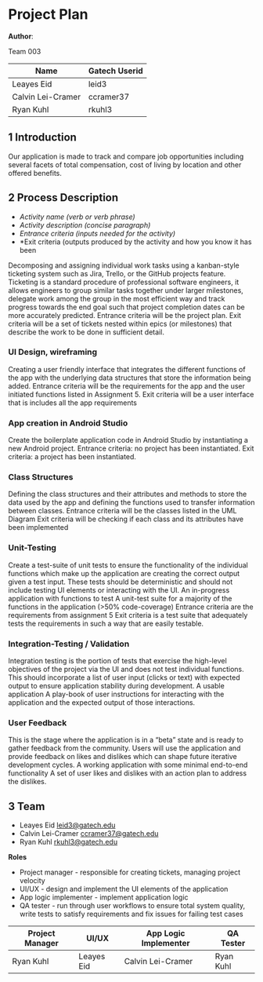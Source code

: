 # Project Plan

**Author**:

Team 003

| Name              | Gatech Userid |
| ----------------- | ------------- |
| Leayes Eid        | leid3         |
| Calvin Lei-Cramer | ccramer37     |
| Ryan Kuhl         | rkuhl3        |

## 1 Introduction

Our application is made to track and compare job opportunities including several facets of total compensation, cost of living by location and other offered benefits.

## 2 Process Description

- *Activity name (verb or verb phrase)*
- *Activity description (concise paragraph)*
- *Entrance criteria (inputs needed for the activity)*
- *Exit criteria (outputs produced by the activity and how you know it has been

Decomposing and assigning individual work tasks using a kanban-style ticketing system such as Jira, Trello, or the GitHub projects feature.
Ticketing is a standard procedure of professional software engineers, it allows engineers to group similar tasks together under larger milestones, delegate work among the group in the most efficient way and track progress towards the end goal such that project completion dates can be more accurately predicted.
Entrance criteria will be the project plan.
Exit criteria will be a set of tickets nested within epics (or milestones) that describe the work to be done in sufficient detail.

### UI Design, wireframing
Creating a user friendly interface that integrates the different functions of the app with the underlying data structures that store the information being added.
Entrance criteria will be the requirements for the app and the user initiated functions listed in Assignment 5.
Exit criteria will be a user interface that is includes all the app requirements

### App creation in Android Studio
Create the boilerplate application code in Android Studio by instantiating a new Android project.
Entrance criteria: no project has been instantiated.
Exit criteria: a project has been instantiated.

### Class Structures
Defining the class structures and their attributes and methods to store the data used by the app and defining the functions used to transfer information between classes.
Entrance criteria will be the classes listed in the UML Diagram
Exit criteria will be checking if each class and its attributes have been implemented

### Unit-Testing
Create a test-suite of unit tests to ensure the functionality of the individual functions which make up the application are creating the correct output given a test input. These tests should be deterministic and should not include testing UI elements or interacting with the UI.
An in-progress application with functions to test
A unit-test suite for a majority of the functions in the application (>50% code-coverage)
Entrance criteria are the requirements from assignment 5
Exit criteria is a test suite that adequately tests the requirements in such a way that are easily testable.

### Integration-Testing / Validation
Integration testing is the portion of tests that exercise the high-level objectives of the project via the UI and does not test individual functions. This should incorporate a list of user input (clicks or text) with expected output to ensure application stability during development.
A usable application
A play-book of user instructions for interacting with the application and the expected output of those interactions.

### User Feedback
This is the stage where the application is in a “beta” state and is ready to gather feedback from the community. Users will use the application and provide feedback on likes and dislikes which can shape future iterative development cycles.
A working application with some minimal end-to-end functionality
A set of user likes and dislikes with an action plan to address the dislikes.

## 3 Team
- Leayes Eid <leid3@gatech.edu>
- Calvin Lei-Cramer <ccramer37@gatech.edu>
- Ryan Kuhl <rkuhl3@gatech.edu>

**Roles**
- Project manager - responsible for creating tickets, managing project velocity
- UI/UX - design and implement the UI elements of the application
- App logic implementer - implement application logic
- QA tester - run through user workflows to ensure total system quality, write tests to satisfy requirements and fix issues for failing test cases

| Project Manager | UI/UX      | App Logic Implementer | QA Tester |
| --------------- | ---------- | --------------------- | --------- |
| Ryan Kuhl       | Leayes Eid | Calvin Lei-Cramer     | Ryan Kuhl |
